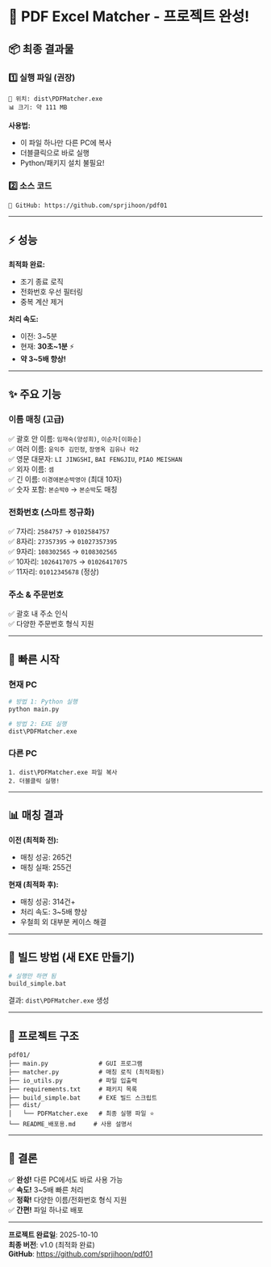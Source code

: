 # 🎉 PDF Excel Matcher - 프로젝트 완성!

## 📦 최종 결과물

### 1️⃣ 실행 파일 (권장)
```
📁 위치: dist\PDFMatcher.exe
📊 크기: 약 111 MB
```

**사용법:**
- 이 파일 하나만 다른 PC에 복사
- 더블클릭으로 바로 실행
- Python/패키지 설치 불필요!

### 2️⃣ 소스 코드
```
🔗 GitHub: https://github.com/sprjihoon/pdf01
```

---

## ⚡ 성능

**최적화 완료:**
- 조기 종료 로직
- 전화번호 우선 필터링
- 중복 계산 제거

**처리 속도:**
- 이전: 3~5분
- 현재: **30초~1분** ⚡
- **약 3~5배 향상!**

---

## ✨ 주요 기능

### 이름 매칭 (고급)
✅ 괄호 안 이름: `임재숙(양성희)`, `이순자[이화순]`  
✅ 여러 이름: `윤익주 김민정`, `장영옥 김유나 마2`  
✅ 영문 대문자: `LI JINGSHI`, `BAI FENGJIU`, `PIAO MEISHAN`  
✅ 외자 이름: `셈`  
✅ 긴 이름: `이경애본순박영아` (최대 10자)  
✅ 숫자 포함: `본순박0` → `본순박`도 매칭  

### 전화번호 (스마트 정규화)
✅ 7자리: `2584757` → `0102584757`  
✅ 8자리: `27357395` → `01027357395`  
✅ 9자리: `108302565` → `0108302565`  
✅ 10자리: `1026417075` → `01026417075`  
✅ 11자리: `01012345678` (정상)  

### 주소 & 주문번호
✅ 괄호 내 주소 인식  
✅ 다양한 주문번호 형식 지원  

---

## 🚀 빠른 시작

### 현재 PC
```bash
# 방법 1: Python 실행
python main.py

# 방법 2: EXE 실행
dist\PDFMatcher.exe
```

### 다른 PC
```
1. dist\PDFMatcher.exe 파일 복사
2. 더블클릭 실행!
```

---

## 📊 매칭 결과

**이전 (최적화 전):**
- 매칭 성공: 265건
- 매칭 실패: 255건

**현재 (최적화 후):**
- 매칭 성공: 314건+
- 처리 속도: 3~5배 향상
- 우철희 외 대부분 케이스 해결

---

## 🔧 빌드 방법 (새 EXE 만들기)

```bash
# 실행만 하면 됨
build_simple.bat
```

결과: `dist\PDFMatcher.exe` 생성

---

## 📁 프로젝트 구조

```
pdf01/
├── main.py              # GUI 프로그램
├── matcher.py           # 매칭 로직 (최적화됨)
├── io_utils.py          # 파일 입출력
├── requirements.txt     # 패키지 목록
├── build_simple.bat     # EXE 빌드 스크립트
├── dist/
│   └── PDFMatcher.exe   # 최종 실행 파일 ⭐
└── README_배포용.md     # 사용 설명서
```

---

## 🎯 결론

✅ **완성!** 다른 PC에서도 바로 사용 가능  
✅ **속도!** 3~5배 빠른 처리  
✅ **정확!** 다양한 이름/전화번호 형식 지원  
✅ **간편!** 파일 하나로 배포  

---

**프로젝트 완료일**: 2025-10-10  
**최종 버전**: v1.0 (최적화 완료)  
**GitHub**: https://github.com/sprjihoon/pdf01

